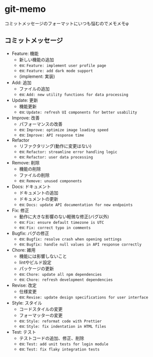 # git-memo
コミットメッセージのフォーマットにいつも悩むのでメモメモφ

## コミットメッセージ
* Feature: 機能
  - 新しい機能の追加
  - ex: `Feature: implement user profile page`
  - ex: `Feature: add dark mode support`
  - (implement: 実装)
* Add: 追加
  - ファイルの追加
  - ex: `Add: new utility functions for data processing`
* Update: 更新
  - 機能更新
  - ex: `Update: refresh UI components for better usability`
* Improve: 改善
  - パフォーマンスの改善
  - ex: `Improve: optimize image loading speed`
  - ex: `Improve: API response time`
* Refactor
  - リファクタリング(動作に変更はない)
  - ex: `Refactor: streamline error handling logic`
  - ex: `Refactor: user data processing`
* Remove: 削除
  - 機能の削除
  - ファイルの削除
  - ex: `Remove: unused components`
* Docs: ドキュメント
  - ドキュメントの追加
  - ドキュメントの更新
  - ex: `Docs: update API documentation for new endpoints`
* Fix: 修正
  - 動作に大きな影響のない軽微な修正(バグ以外)
  - ex: `Fix: ensure default timezone is UTC`
  - ex: `Fix: correct typo in comments`
* Bugfix: バグの修正
  - ex: `Bugfix: resolve crash when opening settings`
  - ex: `Bugfix: handle null values in API response correctly`
* Chore: 雑用
  - 機能には影響しないこと
  - lintやビルド設定
  - パッケージの更新
  - ex: `Chore: update all npm dependencies`
  - ex: `Chore: refresh development dependencies`
* Revise: 改定
  - 仕様変更
  - ex: `Revise: update design specifications for user interface`
* Style: スタイル
  - コードスタイルの変更
  - フォーマッターの変更
  - ex: `Style: reformat code with Prettier`
  - ex: `Style: fix indentation in HTML files`
* Test: テスト
  - テストコードの追加、修正、削除
  - ex: `Test: add unit tests for login module`
  - ex: `Test: fix flaky integration tests`
